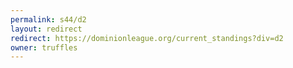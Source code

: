 ```yaml
---
permalink: s44/d2
layout: redirect
redirect: https://dominionleague.org/current_standings?div=d2
owner: truffles
---
```

